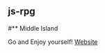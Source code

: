 ## js-rpg


#** Middle Island

Go and Enjoy yourself!
[Website](https://richardsgab.github.io/js-rpg/)

